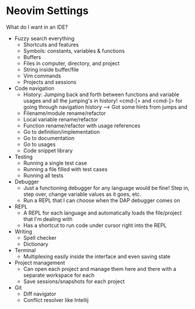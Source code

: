 # Neovim Settings
What do I want in an IDE?

* Fuzzy search everything
    * Shortcuts and features
    * Symbols: constants, variables & functions
    * Buffers
    * Files in computer, directory, and project
    * String inside buffer/file
    * Vim commands
    * Projects and sessions
* Code navigation
    * History: Jumping back and forth between functions and variable usages and all the jumping's in history! <cmd-[> and <cmd-]> for going through navigation history --> Got some hints from jumps <C-o> and <C-i>
    * Filename/module rename/refactor
    * Local variable rename/refactor
    * Function rename/refactor with usage references
    * Go to definition/implementation
    * Go to documentation
    * Go to usages
    * Code snippet library
* Testing
    * Running a single test case
    * Running a file filled with test cases
    * Running all tests
* Debugger
    * Just a functioning debugger for any language would be fine! Step in, step over, change variable values as it goes, etc.
    * Run a REPL that I can choose when the DAP debugger comes on
* REPL
    * A REPL for each language and automatically loads the file/project that I'm dealing with
    * Has a shortcut to run code under cursor right into the REPL
* Writing
    * Spell checker
    * Dictionary
* Terminal
    * Multiplexing easily inside the interface and even saving state
* Project management
    * Can open each project and manage them here and there with a separate workspace for each
    * Save sessions/snapshots for each project
* Git
    * Diff navigator
    * Conflict resolver like Intellij
